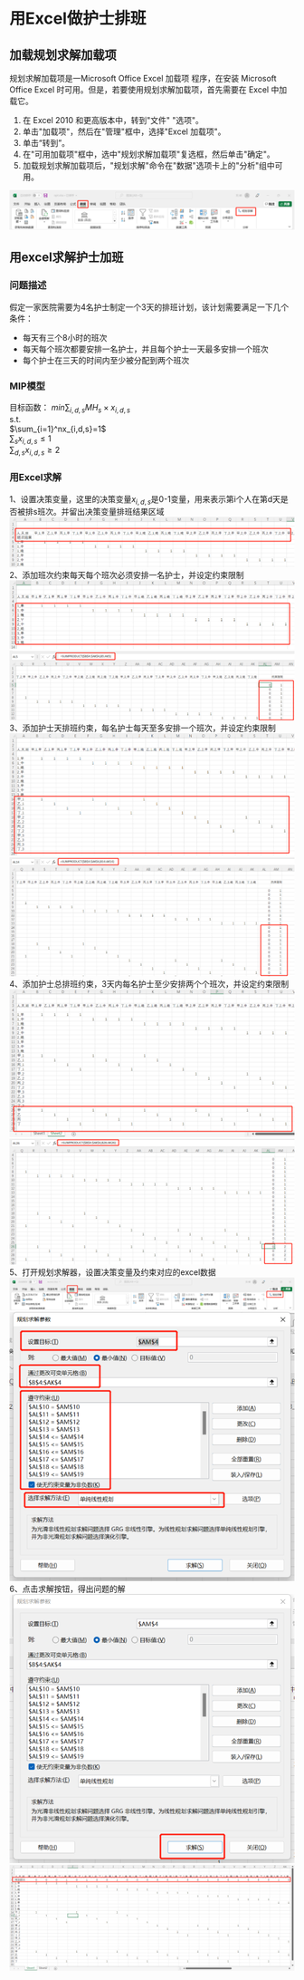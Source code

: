 <head>
    <script src="https://cdn.mathjax.org/mathjax/latest/MathJax.js?config=TeX-AMS-MML_HTMLorMML" type="text/javascript"></script>
    <script type="text/x-mathjax-config">
        MathJax.Hub.Config({
            tex2jax: {
            skipTags: ['script', 'noscript', 'style', 'textarea', 'pre'],
            inlineMath: [['$','$']]
            }
        });
    </script>
</head>    
       
# 用Excel做护士排班         
## 加载规划求解加载项                     
规划求解加载项是一Microsoft Office Excel 加载项 程序，在安装 Microsoft Office Excel 时可用。但是，若要使用规划求解加载项，首先需要在 Excel 中加载它。
1. 在 Excel 2010 和更高版本中，转到"文件" "选项"。    
2. 单击"加载项"，然后在"管理"框中，选择"Excel 加载项"。    
3. 单击“转到”。     
4. 在"可用加载项"框中，选中"规划求解加载项"复选框，然后单击"确定"。   
5. 加载规划求解加载项后，"规划求解"命令在"数据"选项卡上的"分析"组中可用。                               

![](/assets/images/2022/06/opt_excel.png)      

## 用excel求解护士加班     
### 问题描述          
假定一家医院需要为4名护士制定一个3天的排班计划，该计划需要满足一下几个条件：   
- 每天有三个8小时的班次
- 每天每个班次都要安排一名护士，并且每个护士一天最多安排一个班次
- 每个护士在三天的时间内至少被分配到两个班次      
### MIP模型       
目标函数：  $min\sum_{i,d,s}MH_s \times x_{i,d,s}$     
s.t.      
$\sum_{i=1}^nx_{i,d,s}=1$   
$\sum_{s}x_{i,d,s}\leq1$   
$\sum_{d,s}x_{i,d,s}\geq2$       
### 用Excel求解
1、设置决策变量，这里的决策变量$x_{i,d,s}$是0-1变量，用来表示第i个人在第d天是否被排s班次。并留出决策变量排班结果区域           
![](/assets/images/2022/06/decision_var.png)      
2、添加班次约束每天每个班次必须安排一名护士，并设定约束限制          
![](/assets/images/2022/06/schedule_con.png)    
![](/assets/images/2022/06/schedule_con_limit.png)   
3、添加护士天排班约束，每名护士每天至多安排一个班次，并设定约束限制        
![](/assets/images/2022/06/nurse_day_con.png)    
![](/assets/images/2022/06/nurse_day_limit.png)    
4、添加护士总排班约束，3天内每名护士至少安排两个个班次，并设定约束限制        
![](/assets/images/2022/06/nurse_schedule_con.png)     
![](/assets/images/2022/06/nurse_schedule_limit.png)     
5、打开规划求解器，设置决策变量及约束对应的excel数据         
![](/assets/images/2022/06/opt_open.png)
![](/assets/images/2022/06/solver_set.png)        
6、点击求解按钮，得出问题的解        
![](/assets/images/2022/06/solve.png)
![](/assets/images/2022/06/res.png)    